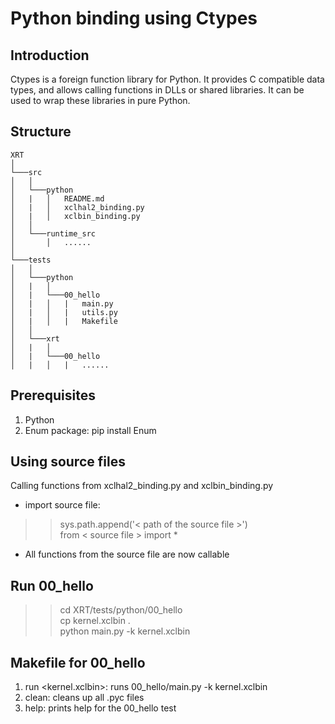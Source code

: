 # Python binding using Ctypes
## Introduction
Ctypes is a foreign function library for Python. It provides C compatible data types, 
and allows calling functions in DLLs or shared libraries. It can be used to wrap these 
libraries in pure Python.

## Structure

```
XRT   
│
└───src
│   │
│   └───python
│   |   │   README.md
│   |   │   xclhal2_binding.py
│   |   │   xclbin_binding.py
│   │
│   └───runtime_src
│       │   ......
│ 
└───tests
│   │
│   └───python
│   |   │
│   |   └───00_hello
│   |   │   |   main.py
│   |   │   |   utils.py
│   |   │   |   Makefile
│   │
│   └───xrt
│   |   │
│   |   └───00_hello
│   |   │   |   ......

```

## Prerequisites
1. Python
2. Enum package: pip install Enum

## Using source files
Calling functions from xclhal2_binding.py and xclbin_binding.py
* import source file:
>> sys.path.append('< path of the source file >') <br>
from < source file > import *
* All functions from the source file are now callable 

## Run 00_hello
>> cd XRT/tests/python/00_hello <br/>
cp kernel.xclbin . <br/>
python main.py -k kernel.xclbin

## Makefile for 00_hello
1. run <kernel.xclbin>: runs 00_hello/main.py -k kernel.xclbin
2. clean: cleans up all .pyc files
3. help: prints help for the 00_hello test
